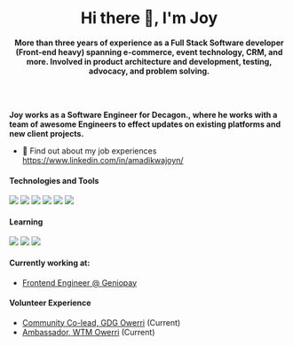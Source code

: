 <!-- ![30 Real Examples Of Blockchain Technology In Practice (1)](https://user-images.githubusercontent.com/6759031/140734194-2f2f30a0-d311-44e5-872d-10657f9c82c7.png) -->

<h1 align="center">Hi there 👋, I'm Joy</h1>

<p align="center"><b>More than three years of experience as a Full Stack Software developer (Front-end heavy) spanning e-commerce, event technology, CRM, and more. Involved in product architecture and development, testing, advocacy, and problem solving.
 
<br/><br/>
 
Joy works as a Software Engineer for Decagon., where he works with a team of awesome Engineers to effect updates on existing platforms and new client projects. </b></p>


- 🤔 Find out about my job experiences https://www.linkedin.com/in/amadikwajoyn/
<!-- - 🥳 Take a peep at my portfolio  -->


#### Technologies and Tools

<p>
<img src="https://img.shields.io/badge/html5%20-%23E34F26.svg?&style=for-the-badge&logo=html5&logoColor=white"/>
<img src="https://img.shields.io/badge/git%20-%23F05033.svg?&style=for-the-badge&logo=git&logoColor=white"/>
<img src="https://img.shields.io/badge/github%20-%23121011.svg?&style=for-the-badge&logo=github&logoColor=white"/>
<img src="https://img.shields.io/badge/bitbucket%20-%230047B3.svg?&style=for-the-badge&logo=bitbucket&logoColor=white"/>
<img src="https://img.shields.io/badge/firebase%20-%23039BE5.svg?&style=for-the-badge&logo=firebase"/>
<img src="https://img.shields.io/badge/mysql-%2300f.svg?&style=for-the-badge&logo=mysql&logoColor=white"/>
</p>

#### Learning

<p>
<img src ="https://img.shields.io/badge/Ethereum-3C3C3D?style=for-the-badge&logo=Ethereum&logoColor=white"/>
<img src ="https://img.shields.io/badge/Solidity-3C3C3D?style=for-the-badge&logo=Solidity&logoColor=white"/>
<img src ="https://img.shields.io/badge/Smart Contract-3C3C3D?style=for-the-badge&logo=Smart Contract&logoColor=white"/>
</p>


#### Currently working at:

- [Frontend Engineer @ Geniopay](https://geniopay.com/)


#### Volunteer Experience

- [Community Co-lead, GDG Owerri](https://gdg.community.dev/gdg-owerri/) (Current)
- [Ambassador, WTM Owerri](https://gdg.community.dev/gdg-owerri/) (Current)



<!-- ### Hi there 👋

You found me! I'm just a frontend software developer.

📫 How to reach me: hit me up at amadikwajoyn(at)gmail.com

😄 Pronouns: Her/She

 -->
<!--
**amadikwajoyn/amadikwajoyn** is a ✨ _special_ ✨ repository because its `README.md` (this file) appears on your GitHub profile.

Here are some ideas to get you started:

- 🔭 I’m currently working on ...
- 🌱 I’m currently learning ...
- 👯 I’m looking to collaborate on ...
- 🤔 I’m looking for help with ...
- 💬 Ask me about ...
- 📫 How to reach me: ...
- 😄 Pronouns: ...
- ⚡ Fun fact: ...
-->

